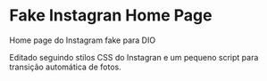 # Fake Instagran Home Page
Home page do Instagram fake para DIO

Editado seguindo stilos CSS do Instagran e um pequeno script para transição automática de fotos.
